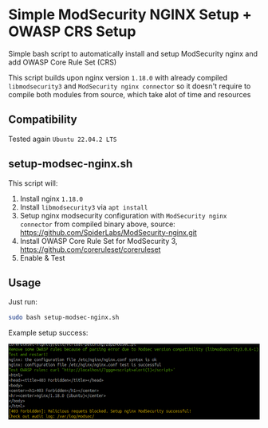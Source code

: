 # Simple ModSecurity NGINX Setup + OWASP CRS Setup

Simple bash script to automatically install and setup ModSecurity nginx and add OWASP Core Rule Set (CRS)

This script builds upon nginx version `1.18.0` with already compiled `libmodsecurity3` and `ModSecurity nginx connector` so it doesn't require to compile both modules from source, which take alot of time and resources
## Compatibility
Tested again `Ubuntu 22.04.2 LTS`

## setup-modsec-nginx.sh
This script will:
1. Install nginx `1.18.0`
2. Install `libmodsecurity3` via `apt install`
3. Setup nginx modsecurity configuration with `ModSecurity nginx connector` from compiled binary above, source: https://github.com/SpiderLabs/ModSecurity-nginx.git
4. Install OWASP Core Rule Set for ModSecurity 3, https://github.com/coreruleset/coreruleset
5. Enable & Test


## Usage
Just run:
```bash
sudo bash setup-modsec-nginx.sh
```

Example setup success:

![success.png](images/success.png)
